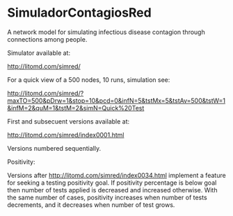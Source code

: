 # SimuladorContagiosRed
A network model for simulating infectious disease contagion through connections among people.

Simulator available at:

http://litomd.com/simred/

For a quick view of a 500 nodes, 10 runs, simulation see:

http://litomd.com/simred/?maxTO=500&pDrw=1&stop=10&pcd=0&infN=5&tstMx=5&tstAv=500&tstW=1&infM=2&quM=1&tstM=2&simN=Quick%20Test

First and subsecuent versions available at:

http://litomd.com/simred/index0001.html

Versions numbered sequentially.

Positivity:

Versions after http://litomd.com/simred/index0034.html implement a feature for seeking a testing positivity goal. If positivity percentage is below goal then number of tests applied is decreased and increased otherwise. With the same number of cases, positivity increases when number of tests decrements, and it decreases when number of test grows.

